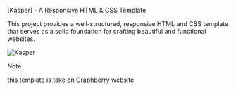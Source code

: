 [Kasper] - A Responsive HTML & CSS Template

This project provides a well-structured, responsive HTML and CSS template that serves as a solid foundation for crafting beautiful and functional websites.

![Kasper](Kasper.png)




> [!NOTE]  
> this template is take on Graphberry website